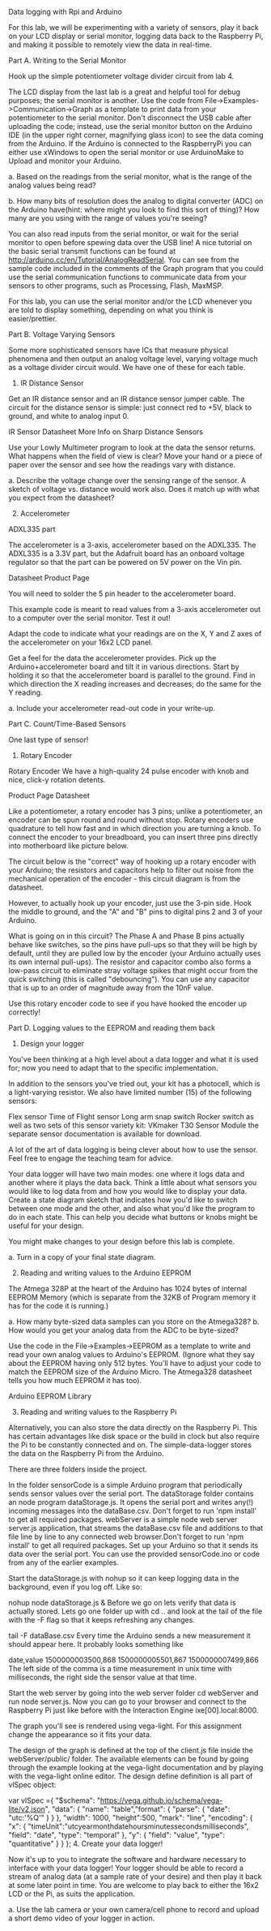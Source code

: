 Data logging with Rpi and Arduino

For this lab, we will be experimenting with a variety of sensors, play it back on your LCD display or serial monitor, logging data back to the Raspberry Pi, and making it possible to remotely view the data in real-time.

Part A. Writing to the Serial Monitor

Hook up the simple potentiometer voltage divider circuit from lab 4.



The LCD display from the last lab is a great and helpful tool for debug purposes; the serial monitor is another. Use the code from File->Examples->Communication->Graph as a template to print data from your potentiometer to the serial monitor. Don't disconnect the USB cable after uploading the code; instead, use the serial monitor button on the Arduino IDE (in the upper right corner, magnifying glass icon) to see the data coming from the Arduino. If the Arduino is connected to the RaspberryPi you can either use xWindows to open the serial monitor or use ArduinoMake to Upload and monitor your Arduino.

a. Based on the readings from the serial monitor, what is the range of the analog values being read?

b. How many bits of resolution does the analog to digital converter (ADC) on the Arduino have(hint: where might you look to find this sort of thing)? How many are you using with the range of values you're seeing?

You can also read inputs from the serial monitor, or wait for the serial monitor to open before spewing data over the USB line! A nice tutorial on the basic serial transmit functions can be found at http://arduino.cc/en/Tutorial/AnalogReadSerial. You can see from the sample code included in the comments of the Graph program that you could use the serial communication functions to communicate data from your sensors to other programs, such as Processing, Flash, MaxMSP.

For this lab, you can use the serial monitor and/or the LCD whenever you are told to display something, depending on what you think is easier/prettier.

Part B. Voltage Varying Sensors

Some more sophisticated sensors have ICs that measure physical phenomena and then output an analog voltage level, varying voltage much as a voltage divider circuit would. We have one of these for each table.

1. IR Distance Sensor



Get an IR distance sensor and an IR distance sensor jumper cable. The circuit for the distance sensor is simple: just connect red to +5V, black to ground, and white to analog input 0.

IR Sensor Datasheet More Info on Sharp Distance Sensors

Use your Lowly Multimeter program to look at the data the sensor returns. What happens when the field of view is clear? Move your hand or a piece of paper over the sensor and see how the readings vary with distance.

a. Describe the voltage change over the sensing range of the sensor. A sketch of voltage vs. distance would work also. Does it match up with what you expect from the datasheet?

2. Accelerometer

ADXL335 part

The accelerometer is a 3-axis, accelerometer based on the ADXL335. The ADXL335 is a 3.3V part, but the Adafruit board has an onboard voltage regulator so that the part can be powered on 5V power on the Vin pin.

Datasheet Product Page

You will need to solder the 5 pin header to the accelerometer board.

This example code is meant to read values from a 3-axis accelerometer out to a computer over the serial monitor. Test it out!

Adapt the code to indicate what your readings are on the X, Y and Z axes of the accelerometer on your 16x2 LCD panel.

Get a feel for the data the accelerometer provides. Pick up the Arduino+accelerometer board and tilt it in various directions. Start by holding it so that the accelerometer board is parallel to the ground. Find in which direction the X reading increases and decreases; do the same for the Y reading.

a. Include your accelerometer read-out code in your write-up.

Part C. Count/Time-Based Sensors

One last type of sensor!

1. Rotary Encoder

Rotary Encoder We have a high-quality 24 pulse encoder with knob and nice, click-y rotation detents.

Product Page Datasheet

Like a potentiometer, a rotary encoder has 3 pins; unlike a potentiometer, an encoder can be spun round and round without stop. Rotary encoders use quadrature to tell how fast and in which direction you are turning a knob. To connect the encoder to your breadboard, you can insert three pins directly into motherboard like picture below.

The circuit below is the "correct" way of hooking up a rotary encoder with your Arduino; the resistors and capacitors help to filter out noise from the mechanical operation of the encoder - this circuit diagram is from the datasheet.



However, to actually hook up your encoder, just use the 3-pin side. Hook the middle to ground, and the "A" and "B" pins to digital pins 2 and 3 of your Arduino.

What is going on in this circuit? The Phase A and Phase B pins actually behave like switches, so the pins have pull-ups so that they will be high by default, until they are pulled low by the encoder (your Arduino actually uses its own internal pull-ups). The resistor and capacitor combo also forms a low-pass circuit to eliminate stray voltage spikes that might occur from the quick switching (this is called "debouncing"). You can use any capacitor that is up to an order of magnitude away from the 10nF value.

Use this rotary encoder code to see if you have hooked the encoder up correctly!

Part D. Logging values to the EEPROM and reading them back

1. Design your logger

You've been thinking at a high level about a data logger and what it is used for; now you need to adapt that to the specific implementation.

In addition to the sensors you've tried out, your kit has a photocell, which is a light-varying resistor. We also have limited number (15) of the following sensors:

Flex sensor
Time of Flight sensor
Long arm snap switch
Rocker switch
as well as two sets of this sensor variety kit: VKmaker T30 Sensor Module the separate sensor documentation is available for download.

A lot of the art of data logging is being clever about how to use the sensor. Feel free to engage the teaching team for advice.

Your data logger will have two main modes: one where it logs data and another where it plays the data back. Think a little about what sensors you would like to log data from and how you would like to display your data. Create a state diagram sketch that indicates how you'd like to switch between one mode and the other, and also what you'd like the program to do in each state. This can help you decide what buttons or knobs might be useful for your design.

You might make changes to your design before this lab is complete.

a. Turn in a copy of your final state diagram.

2. Reading and writing values to the Arduino EEPROM

The Atmega 328P at the heart of the Arduino has 1024 bytes of internal EEPROM Memory (which is separate from the 32KB of Program memory it has for the code it is running.)

a. How many byte-sized data samples can you store on the Atmega328? b. How would you get your analog data from the ADC to be byte-sized?

Use the code in the File->Examples->EEPROM as a template to write and read your own analog values to Arduino's EEPROM. (Ignore what they say about the EEPROM having only 512 bytes. You'll have to adjust your code to match the EEPROM size of the Arduino Micro. The Atmega328 datasheet tells you how much EEPROM it has too).

Arduino EEPROM Library

3. Reading and writing values to the Raspberry Pi

Alternatively, you can also store the data directly on the Raspberry Pi. This has certain advantages like disk space or the build in clock but also require the Pi to be constantly connected and on. The simple-data-logger stores the data on the Raspberry Pi from the Arduino.

There are three folders inside the project.

In the folder sensorCode is a simple Arduino program that periodically sends sensor values over the serial port.
The dataStorage folder contains an node program dataStorage.js. It opens the serial port and writes any(!) incoming messages into the dataBase.csv. Don't forget to run 'npm install' to get all required packages.
webServer is a simple node web server server.js application, that streams the dataBase.csv file and additions to that file line by line to any connected web browser.Don't forget to run 'npm install' to get all required packages.
Set up your Arduino so that it sends its data over the serial port. You can use the provided sensorCode.ino or code from any of the earlier examples.

Start the dataStorage.js with nohup so it can keep logging data in the background, even if you log off. Like so:

nohup node dataStorage.js &
Before we go on lets verify that data is actually stored. Lets go one folder up with cd .. and look at the tail of the file with the -F flag so that it keeps refreshing any changes.

tail -F dataBase.csv
Every time the Arduino sends a new measurement it should appear here. It probably looks something like

date,value
1500000003500,868
1500000005501,867
1500000007499,866
The left side of the comma is a time measurement in unix time with milliseconds, the right side the sensor value at that time.

Start the web server by going into the web server folder cd webServer and run node server.js. Now you can go to your browser and connect to the Raspberry Pi just like before with the Interaction Engine ixe[00].local:8000.

The graph you'll see is rendered using vega-light. For this assignment change the appearance so it fits your data.

The design of the graph is defined at the top of the client.js file inside the webServer/public/ folder. The available elements can be found by going through the example looking at the vega-light documentation and by playing with the vega-light online editor. The design define definition is all part of vlSpec object:

var vlSpec ={
 "$schema": "https://vega.github.io/schema/vega-lite/v2.json",
 "data": { "name": "table","format": {
      "parse": {
        "date": "utc:'%Q'"
      }
    }
   },
 "width": 1000,
  "height":500,
  "mark": "line",
  "encoding": {
    "x": {
      "timeUnit":"utcyearmonthdatehoursminutessecondsmilliseconds",
      "field": "date",
      "type": "temporal"
    },
    "y": {
      "field": "value",
      "type": "quantitative"
    }
  }
};
4. Create your data logger!

Now it's up to you to integrate the software and hardware necessary to interface with your data logger! Your logger should be able to record a stream of analog data (at a sample rate of your desire) and then play it back at some later point in time. You are welcome to play back to either the 16x2 LCD or the Pi, as suits the application.

a. Use the lab camera or your own camera/cell phone to record and upload a short demo video of your logger in action.
